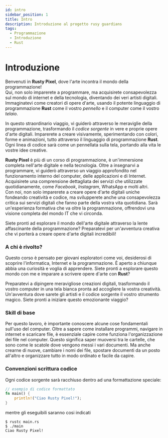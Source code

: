 ```yaml
---
id: intro
sidebar_position: 1
title: Intro
description: Introduzione al progetto rusy guardians
tags:
  - Programmazione
  - Introduzione
  - Rust
---
```


# Introduzione
Benvenuti in **Rusty Pixel**, dove l'arte incontra il mondo della programmazione!  
Qui, non solo imparerete a programmare, ma acquisirete consapevolezza sul mondo di internet e della tecnologia, diventando dei veri artisti digitali. Immaginatevi come creatori di opere d'arte, usando il potente linguaggio di programmazione **Rust** come il vostro *pennello* e il computer come il vostro *telaio*.

In questo straordinario viaggio, vi guiderò attraverso le meraviglie della programmazione, trasformando il *codice sorgente* in vere e proprie opere d'arte digitali. Imparerete a creare visivamente, sperimentando con colori, forme e animazioni, tutto attraverso il linguaggio di programmazione **Rust**. Ogni linea di codice sarà come un pennellata sulla tela, portando alla vita le vostre idee creative.

**Rusty Pixel** è più di un corso di programmazione, è un'immersione completa nell'arte digitale e nella tecnologia. Oltre a insegnarvi a programmare, vi guiderò attraverso un viaggio approfondito nel funzionamento interno del computer, delle applicazioni e di Internet. Acquisirete una comprensione dettagliata dei servizi che utilizzate quotidianamente, come *Facebook*, *Instagram*, WhatsApp e molti altri.  
Con noi, non solo imparerete a creare opere d'arte digitali uniche fondeando creatività e codice, ma svilupperete anche una consapevolezza critica sui servizi digitali che fanno parte della vostra vita quotidiana. Sarà un'esperienza formativa che va oltre la programmazione, offrendovi una visione completa del mondo IT che vi circonda.

Siete pronti ad esplorare il mondo dell'arte digitale attraverso la lente affascinante della programmazione? Preparatevi per un'avventura creativa che vi porterà a creare opere d'arte digitali incredibili!

### A chi è rivolto? 
Questo corso è pensato per giovani esploratori come voi, desiderosi di scoprire l'informatica, Internet e la programmazione. È aperto a chiunque abbia una curiosità e voglia di apprendere. Siete pronti a esplorare questo mondo con me e imparare a scrivere opere d'arte con **Rust**?

Preparatevi a dipingere meravigliose creazioni digitali, trasformando il vostro computer in una tela bianca pronta ad accogliere la vostra creatività. Un'avventura dove sarete gli artisti e il codice sorgente il vostro strumento magico. Siete pronti a iniziare questo emozionante viaggio?

### Skill di base
Per questo lavoro, è importante conoscere alcune cose fondamentali sull'uso del computer. Oltre a sapere come installare programmi, navigare in internet e scaricare file, è essenziale capire come funziona l'organizzazione dei file nel computer. Questo significa saper muoversi tra le cartelle, che sono come le scatole dove vengono messi i vari documenti. Ma anche crearne di nuove, cambiare i nomi dei file, spostare documenti da un posto all'altro e organizzare tutto in modo ordinato e facile da capire.

### Convenzioni scrittura codice
Ogni codice sorgente sarà racchiuso dentro ad una formattazione speciale:
```rust
// esempio di codice formattato
fn main() {
    println!("Ciao Rusty Pixel!");
}
```

mentre gli eseguibili saranno cosi indicati
```shell
$ rustc main.rs
$ ./main
Ciao Rusty Pixel!
```